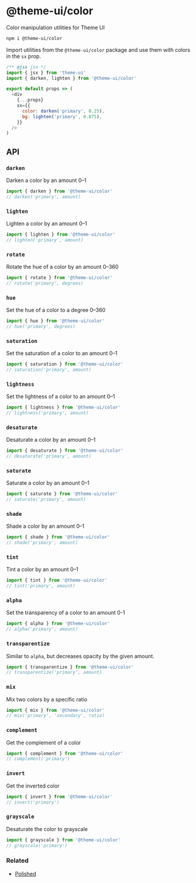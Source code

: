 # @theme-ui/color

Color manipulation utilities for Theme UI

```sh
npm i @theme-ui/color
```

Import utilities from the `@theme-ui/color` package and use them with colors in the `sx` prop.

```js
/** @jsx jsx */
import { jsx } from 'theme-ui'
import { darken, lighten } from '@theme-ui/color'

export default props => (
  <div
    {...props}
    sx={{
      color: darken('primary', 0.25),
      bg: lighten('primary', 0.875),
    }}
  />
)
```

## API

### `darken`

Darken a color by an amount 0–1

```js
import { darken } from '@theme-ui/color'
// darken('primary', amount)
```

### `lighten`

Lighten a color by an amount 0–1

```js
import { lighten } from '@theme-ui/color'
// lighten('primary', amount)
```

### `rotate`

Rotate the hue of a color by an amount 0–360

```js
import { rotate } from '@theme-ui/color'
// rotate('primary', degrees)
```

### `hue`

Set the hue of a color to a degree 0–360

```js
import { hue } from '@theme-ui/color'
// hue('primary', degrees)
```

### `saturation`

Set the saturation of a color to an amount 0–1

```js
import { saturation } from '@theme-ui/color'
// saturation('primary', amount)
```

### `lightness`

Set the lightness of a color to an amount 0–1

```js
import { lightness } from '@theme-ui/color'
// lightness('primary', amount)
```

### `desaturate`

Desaturate a color by an amount 0–1

```js
import { desaturate } from '@theme-ui/color'
// desaturate('primary', amount)
```

### `saturate`

Saturate a color by an amount 0–1

```js
import { saturate } from '@theme-ui/color'
// saturate('primary', amount)
```

### `shade`

Shade a color by an amount 0–1

```js
import { shade } from '@theme-ui/color'
// shade('primary', amount)
```

### `tint`

Tint a color by an amount 0–1

```js
import { tint } from '@theme-ui/color'
// tint('primary', amount)
```

### `alpha`

Set the transparency of a color to an amount 0-1

```js
import { alpha } from '@theme-ui/color'
// alpha('primary', amount)
```

### `transparentize`

Similar to `alpha`, but decreases opacity by the given amount.

```js
import { transparentize } from '@theme-ui/color'
// transparentize('primary', amount)
```

### `mix`

Mix two colors by a specific ratio

```js
import { mix } from '@theme-ui/color'
// mix('primary', 'secondary', ratio)
```

### `complement`

Get the complement of a color

```js
import { complement } from '@theme-ui/color'
// complement('primary')
```

### `invert`

Get the inverted color

```js
import { invert } from '@theme-ui/color'
// invert('primary')
```

### `grayscale`

Desaturate the color to grayscale

```js
import { grayscale } from '@theme-ui/color'
// grayscale('primary')
```

### Related

- [Polished](https://polished.js.org)

